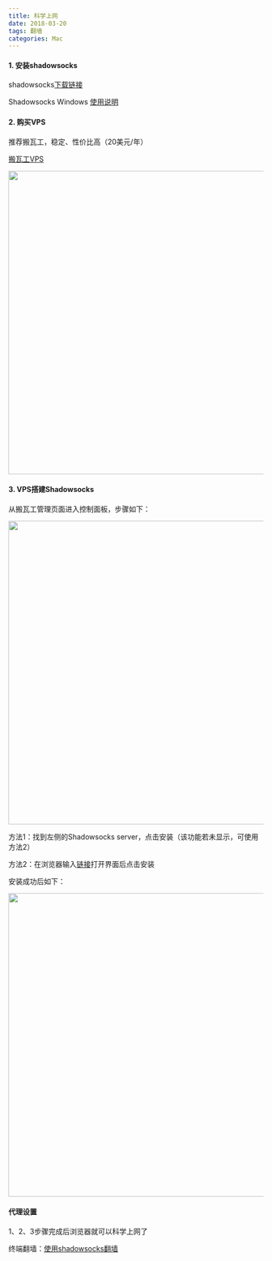 ```yaml
---
title: 科学上网
date: 2018-03-20
tags: 翻墙
categories: Mac
---
```


#### 1. 安装shadowsocks



shadowsocks[下载链接](https://github.com/shadowsocks/shadowsocks/wiki/Ports-and-Clients)



Shadowsocks Windows [使用说明](https://github.com/shadowsocks/shadowsocks-windows/wiki/Shadowsocks-Windows-%E4%BD%BF%E7%94%A8%E8%AF%B4%E6%98%8E)

<!-- more -->

#### 2. 购买VPS

推荐搬瓦工，稳定、性价比高（20美元/年）



[搬瓦工VPS](https://bandwagonhost.com/index.php)



<img src="https://weixinbing.github.io/img/2020-04/20200424093916.png" width="600" />



#### 3. VPS搭建Shadowsocks

从搬瓦工管理页面进入控制面板，步骤如下：

<img src="https://weixinbing.github.io/img/2020-04/20200424095610.png" width="600" />



方法1：找到左侧的Shadowsocks server，点击安装（该功能若未显示，可使用方法2）



方法2：在浏览器输入[链接](https://kiwivm.64clouds.com/preloader.php?load=/main-exec.php?mode=extras_shadowsocks)打开界面后点击安装



安装成功后如下：

<img src="https://weixinbing.github.io/img/2020-04/20200424095619.png" width="600" />



#### 代理设置

1、2、3步骤完成后浏览器就可以科学上网了



终端翻墙：[使用shadowsocks翻墙](http://www.cashqian.net/blog/001486989831982332565298e4942a2bb8f56b08f9d2475000)
